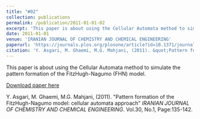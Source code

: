 ```yaml
---
title: "#02"
collection: publications
permalink: /publication/2011-01-01-02
excerpt: 'This paper is about using the Cellular Automata method to simulate the pattern formation of the FitzHugh-Nagumo (FHN) model.'
date: 2011-01-01
venue: 'IRANIAN JOURNAL OF CHEMISTRY AND CHEMICAL ENGINEERING'
paperurl: 'https://journals.plos.org/plosone/article?id=10.1371/journal.pone.0079397'
citation: 'Y. Asgari, M. Ghaemi, M.G. Mahjani, (2011). &quot;Pattern formation of the FitzHugh-Nagumo model: cellular automata approach&quot; <i>IRANIAN JOURNAL OF CHEMISTRY AND CHEMICAL ENGINEERING</i>. Vol.30, No.1, Page:135-142'
---
```

This paper is about using the Cellular Automata method to simulate the pattern formation of the FitzHugh-Nagumo (FHN) model.

[Download paper here](https://journals.plos.org/plosone/article?id=10.1371/journal.pone.0079397)

Y. Asgari, M. Ghaemi, M.G. Mahjani, (2011). "Pattern formation of the FitzHugh-Nagumo model: cellular automata approach" <i>IRANIAN JOURNAL OF CHEMISTRY AND CHEMICAL ENGINEERING</i>. Vol.30, No.1, Page:135-142.
